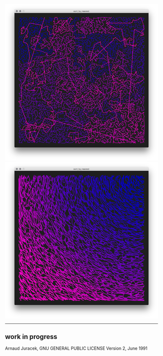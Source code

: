 ![preview](preview-0.png?raw=true "preview")
![preview](preview-1.png?raw=true "preview")

---
work in progress
---
Arnaud Juracek, GNU GENERAL PUBLIC LICENSE Version 2, June 1991
